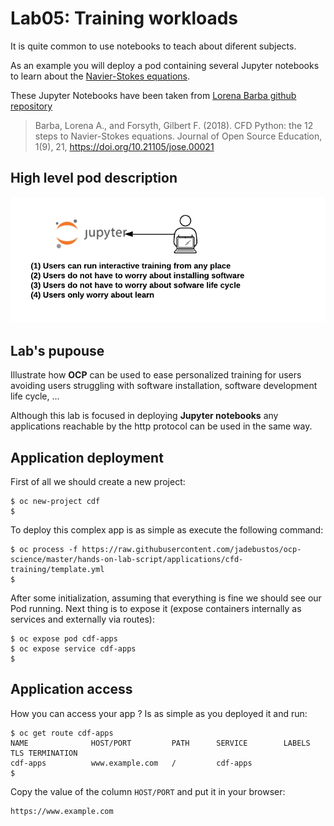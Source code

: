 # Lab05: Training workloads

It is quite common to use notebooks to teach about diferent subjects.

As an example you will deploy a pod containing several Jupyter notebooks to learn about the [Navier-Stokes equations](https://en.wikipedia.org/wiki/Navier%E2%80%93Stokes_equations).

These Jupyter Notebooks have been taken from [Lorena Barba github repository](https://github.com/barbagroup/CFDPython)

> Barba, Lorena A., and Forsyth, Gilbert F. (2018). CFD Python: the 12 steps to Navier-Stokes equations. Journal of Open Source Education, 1(9), 21, https://doi.org/10.21105/jose.00021

## High level pod description

![training](imgs/training.png)

## Lab's pupouse

Illustrate how **OCP** can be used to ease personalized training for users avoiding users struggling with software installation, software development life cycle, ...

Although this lab is focused in deploying **Jupyter notebooks** any applications reachable by the http protocol can be used in the same way.

## Application deployment

First of all we should create a new project:

```
$ oc new-project cdf
$
```

To deploy this complex app is as simple as execute the following command:

```
$ oc process -f https://raw.githubusercontent.com/jadebustos/ocp-science/master/hands-on-lab-script/applications/cfd-training/template.yml
$
```

After some initialization, assuming that everything is fine we should see our Pod running. Next thing is to expose it (expose containers internally as services and externally via routes):

```
$ oc expose pod cdf-apps
$ oc expose service cdf-apps
$
```

## Application access

How you can access your app ? Is as simple as you deployed it and run:

```
$ oc get route cdf-apps
NAME              HOST/PORT         PATH      SERVICE        LABELS    TLS TERMINATION
cdf-apps          www.example.com   /         cdf-apps
$
```

Copy the value of the column `HOST/PORT` and put it in your browser:

```
https://www.example.com
```
